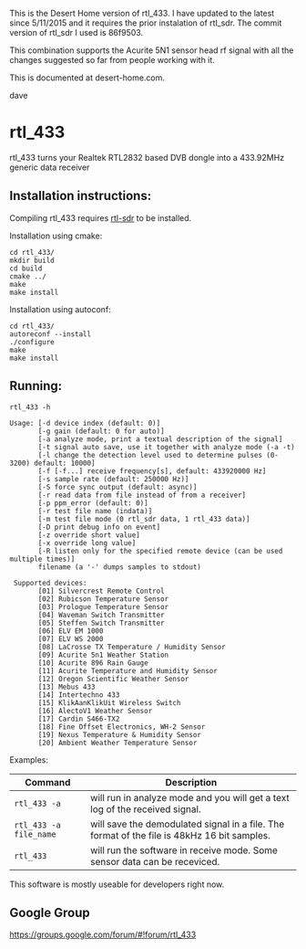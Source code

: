 This is the Desert Home version of rtl_433. I have updated to the latest since
5/11/2015 and it requires the prior instalation of rtl_sdr. The commit version
of rtl_sdr I used is 86f9503. 

This combination supports the Acurite 5N1 sensor head rf signal with all the 
changes suggested so far from people working with it.

This is documented at desert-home.com.

dave


rtl_433
=======

rtl_433 turns your Realtek RTL2832 based DVB dongle into a 433.92MHz generic data receiver

Installation instructions:
--------------------------

Compiling rtl_433 requires [rtl-sdr](http://sdr.osmocom.org/trac/wiki/rtl-sdr) to be installed.

Installation using cmake:

    cd rtl_433/
    mkdir build
    cd build
    cmake ../
    make
	make install

Installation using autoconf:

    cd rtl_433/
    autoreconf --install
	./configure
	make
	make install


Running:
--------

    rtl_433 -h

    Usage: [-d device index (default: 0)]
           [-g gain (default: 0 for auto)]
           [-a analyze mode, print a textual description of the signal]
           [-t signal auto save, use it together with analyze mode (-a -t)
           [-l change the detection level used to determine pulses (0-3200) default: 10000]
           [-f [-f...] receive frequency[s], default: 433920000 Hz]
           [-s sample rate (default: 250000 Hz)]
           [-S force sync output (default: async)]
           [-r read data from file instead of from a receiver]
           [-p ppm_error (default: 0)]
           [-r test file name (indata)]
           [-m test file mode (0 rtl_sdr data, 1 rtl_433 data)]
           [-D print debug info on event]
           [-z override short value]
           [-x override long value]
           [-R listen only for the specified remote device (can be used multiple times)]
           filename (a '-' dumps samples to stdout)
           
     Supported devices:
           [01] Silvercrest Remote Control
           [02] Rubicson Temperature Sensor
           [03] Prologue Temperature Sensor
           [04] Waveman Switch Transmitter
           [05] Steffen Switch Transmitter
           [06] ELV EM 1000
           [07] ELV WS 2000
           [08] LaCrosse TX Temperature / Humidity Sensor
           [09] Acurite 5n1 Weather Station
           [10] Acurite 896 Rain Gauge
           [11] Acurite Temperature and Humidity Sensor
           [12] Oregon Scientific Weather Sensor
           [13] Mebus 433
           [14] Intertechno 433
           [15] KlikAanKlikUit Wireless Switch
           [16] AlectoV1 Weather Sensor
           [17] Cardin S466-TX2
           [18] Fine Offset Electronics, WH-2 Sensor
           [19] Nexus Temperature & Humidity Sensor
           [20] Ambient Weather Temperature Sensor


Examples:

| Command | Description
|---------|------------
| `rtl_433 -a` | will run in analyze mode and you will get a text log of the received signal.
| `rtl_433 -a file_name` | will save the demodulated signal in a file. The format of the file is 48kHz 16 bit samples.
| `rtl_433` | will run the software in receive mode. Some sensor data can be receviced.

This software is mostly useable for developers right now.

Google Group
------------

https://groups.google.com/forum/#!forum/rtl_433

